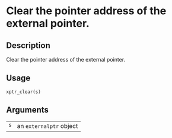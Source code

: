 

# Clear the pointer address of the external pointer.

## Description

Clear the pointer address of the external pointer.

## Usage

<pre><code class='language-R'>xptr_clear(s)
</code></pre>

## Arguments

<table role="presentation">
<tr>
<td style="white-space: nowrap; font-family: monospace; vertical-align: top">
<code id="s">s</code>
</td>
<td>
an <code>externalptr</code> object
</td>
</tr>
</table>
